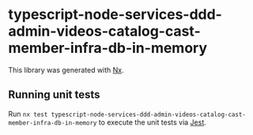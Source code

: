 # typescript-node-services-ddd-admin-videos-catalog-cast-member-infra-db-in-memory

This library was generated with [Nx](https://nx.dev).

## Running unit tests

Run `nx test typescript-node-services-ddd-admin-videos-catalog-cast-member-infra-db-in-memory` to execute the unit tests via [Jest](https://jestjs.io).
